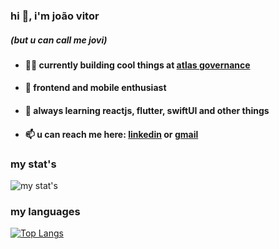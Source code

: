 ### hi 👋, i'm joão vitor 

##### (but u can call me jovi)

- #### 👨‍💻 currently building cool things at [atlas governance](https://welcome.atlasgov.com/pt/) 

- #### 📱 frontend and mobile enthusiast

- #### 🌱 always learning reactjs, flutter, swiftUI and other things

- #### 📫 u can reach me here: [linkedin](https://www.linkedin.com/in/jovioli/) or [gmail](mailto:jovioli.dev04@gmail.com)

### my stat's
![my stat's](https://github-readme-stats.vercel.app/api?username=JoVi0li&show_icons=true)

### my languages
[![Top Langs](https://github-readme-stats.vercel.app/api/top-langs/?username=JoVi0li&layout=compact)](https://github.com/anuraghazra/github-readme-stats)
